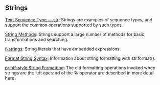 ## Strings

[Text Sequence Type — str](https://docs.python.org/3/library/stdtypes.html#textseq): Strings are examples of sequence types, and support the common operations supported by such types.

[String Methods](https://docs.python.org/3/library/stdtypes.html#string-methods): Strings support a large number of methods for basic transformations and searching.

[f-strings](https://docs.python.org/3/reference/lexical_analysis.html#f-strings): String literals that have embedded expressions.

[Format String Syntax](https://docs.python.org/3/library/string.html#formatstrings): Information about string formatting with str.format().

[printf-style String Formatting](https://docs.python.org/3/library/stdtypes.html#old-string-formatting): The old formatting operations invoked when strings are the left operand of the % operator are described in more detail here.
